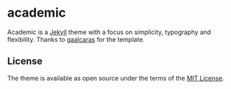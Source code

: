 # academic
Academic is a [Jekyll](http://jekyllrb.com/) theme with a focus on simplicity, typography and flexibility.
Thanks to [gaalcaras](https://gaalcaras.com) for the template.

## License
The theme is available as open source under the terms of the [MIT License](http://opensource.org/licenses/MIT).
